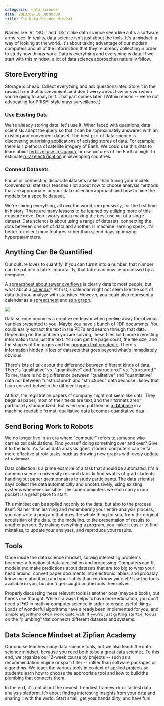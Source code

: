 ```yaml
---
categories: data_science
date: 2013/09/10 00:00:00
title: The Data Science Mindset
---
```

Names like 'R', 'SQL', and 'D3' make data science seem like a it's a software arms race. 
In reality, data science isn't just about the tools. It's a mindset:
a way of looking at the world. It's about taking advantage of our modern
computers and all of the information that they're already collecting
in order to study how things work. Data is everything and everything is data. If we start with this mindset, a lot of
data science approaches naturally follow. 

## Store Everything
Storage is cheap. Collect everything and ask questions later. Store it in the rawest form that is convenient, and don't worry about how or even when you're going to analyze it. That part comes later. (Within reason -- we're not advocating for PRISM-style mass surveillance.)

### Use Existing Data
We're already storing data, let's use it.
When faced with questions, data scientists adapt the query so that it can be approximately answered with an existing and convenient dataset. The best part of data science is discovering surprising applications of existing stores of data. For example, there is a plethora of satellite imagery of Earth. We could use this data to learn about [fertilizer use in Uganda](http://www.youtube.com/watch?v=3ajFogCaRbs), or use pictures of the Earth at night to estimate [rural electrification](http://www-personal.umich.edu/~brianmin/MinEtAl_Detection_IJRS_2013.pdf) in developing countries.

### Connect Datasets
Focus on connecting disparate datasets rather than tuning your models. Conventional statistics teaches a lot about how to choose analysis methods that are appropriate for your data collection approach and how
to tune the models for a specific dataset.

We're storing everything, all over the world, inexpensively, for the first time in history. There are many lessons to be learned by utilizing more of this treasure trove. Don't worry about making the best use out of a single dataset. Data science is about using a range of datasets, connecting the dots between one set of data and another. In machine learning speak, it's better to collect more features rather than spend days optimizing hyperparameters. 

## Anything Can Be Quantified
Our culture loves to quantify. If you can turn it into a number, that number can be put into a table. Importantly, that table can now be processed by a computer. 

A [spreadsheet about sewer overflows](https://data.illinois.gov/Municipality/SSMMA-Combined-Sewer-Overflow/5yuf-j7kn?)
is clearly data to most people, but what about a [calendar](http://www.mo.gov/meetings/)?
At first, a calendar might not seem like the sort of data that you analyze with statistics. However, you
could also represent a calendar as a [spreadsheet](https://data.mo.gov/Government-Administration/Open-Meetings/au6r-w9n3)
and [as a graph](http://thomaslevine.com/!/socrata-calendars). 

![](http://thomaslevine.com/!/socrata-calendars/figure/day-of-week.png)

Data science becomes a creative endeavor when peeling away the obvious varibles presented to you. Maybe you have a bunch of PDF documents. You could easily extract the text in the PDFs and search through that data. Depending on the problem you are solving, these files hold more interesting information than just the text. You can get the page count, the file size, and the shapes of the pages and the [program that created it](http://thomaslevine.com/!/parsing-pdfs/). There's information hidden in lots of datasets that goes beyond what's immediately obvious.

There's lots of talk about the difference between different kinds of data. There's "qualitative" vs.
"quantitative" and "unstructured" vs. "structured." 
To me, there is no big difference between "qualitative" and "quantitative" data
nor between "unstructured" and "structured" data because I know that I can convert
between the different types.

At first, the registration papers of company might not seem like data. They begin as paper,
most of their fields are text, and their formats aren't particularly standardized.
But when you put them in [a database](http://opencorporates.com/) in a machine-readable format,
qualitative data becomes [quantitative data](http://registries.opencorporates.com/). 


## Send Boring Work to Robots
We no longer live in an era where "computer" refers to someone who carries out calculations. Find yourself doing something over and over? Give it to the bots. As far as data analysis goes, modern computers can be far more effective at rote tasks, such as drawing new graphs with every update of a dataset. 

Data collection is a prime example of a task that should be automated. It's a common scene in university research labs to find swaths of grad students handing out paper questionnaires to study participants. The data scientist says collect the data automatically and unobtrusively, using existing systems whenever possible. The supercomputers we each carry in our pocket is a great place to start. 

This mindset can be applied not only to the data, but also to the process itself. Rather than learning
and remembering your entire analysis process, you can write a program that does the whole
thing for you, from the original acquisition of the data, to the modeling, to the presentation
of results to another person. By making everything a program, you make it easier to
find mistakes, to update your analyses, and reproduce your results.

## Tools
Once inside the data science mindset, solving interesting problems becomes a function of data acquisition and processing. Computers can fit models and make predictions about datasets that are too big to wrap your
head around, convert paper documents into electronic tables, and probably know more about you and your habits than you know yourself! Use the tools available to you, but don't get caught on the tools themselves.

Properly discussing these relevant tools is another post (maybe a book), but here's one
thought. While it always helps to have more education, you don't need a PhD in math or
computer science in order to create useful things. Loads of wonderful
algorithms have already been implemented for you, and simple algorithms often work quite
well. If you're just getting started, focus on the "plumbing" that connects different datasets and systems.

## Data Science Mindset at Zipfian Academy
Our course teaches many data science tools, but we also teach the data
science mindset, because you need both to be a great data scientist.
To this end, we organize our 12-week course by projects -- such as a recommendation engine
or spam filter -- rather than software packages or algorithms.
We teach the various tools in context of applied projects so students learn
how to choose the appropriate tool and how to build the plumbing that connects them.

In the end, it's not about the newest, trendiest framework or fastest data analysis platform. It's about finding interesting insights from your data and sharing it with the world. Start small, get your hands dirty, and have fun!

